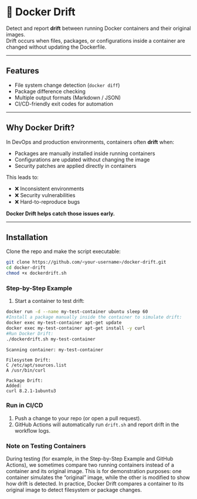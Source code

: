 # 🐳 Docker Drift

Detect and report **drift** between running Docker containers and their original images.  
Drift occurs when files, packages, or configurations inside a container are changed without updating the Dockerfile.

---

## Features
-  File system change detection (`docker diff`)
-  Package difference checking 
-  Multiple output formats (Markdown / JSON)
-  CI/CD-friendly exit codes for automation

---

## Why Docker Drift?
In DevOps and production environments, containers often **drift** when:
- Packages are manually installed inside running containers  
- Configurations are updated without changing the image  
- Security patches are applied directly in containers  

This leads to:
- ❌ Inconsistent environments  
- ❌ Security vulnerabilities  
- ❌ Hard-to-reproduce bugs  

**Docker Drift helps catch those issues early.**


---


## Installation 
Clone the repo and make the script executable:
```bash
git clone https://github.com/<your-username>/docker-drift.git
cd docker-drift
chmod +x dockerdrift.sh
```
### Step-by-Step Example

1. Start a container to test drift:
```bash
docker run -d --name my-test-container ubuntu sleep 60
#Install a package manually inside the container to simulate drift:
docker exec my-test-container apt-get update
docker exec my-test-container apt-get install -y curl
#Run Docker Drift:
./dockerdrift.sh my-test-container
```
```## Example Output:
Scanning container: my-test-container

Filesystem Drift:
C /etc/apt/sources.list
A /usr/bin/curl

Package Drift:
Added:
curl 8.2.1-1ubuntu3
```

### Run in CI/CD

1. Push a change to your repo (or open a pull request).
2. GitHub Actions will automatically run `drift.sh` and report drift in the workflow logs.

### Note on Testing Containers

During testing (for example, in the Step-by-Step Example and GitHub Actions), we sometimes compare two running containers instead of a container and its original image.
This is for demonstration purposes: one container simulates the “original” image, while the other is modified to show how drift is detected.
In practice, Docker Drift compares a container to its original image to detect filesystem or package changes.

